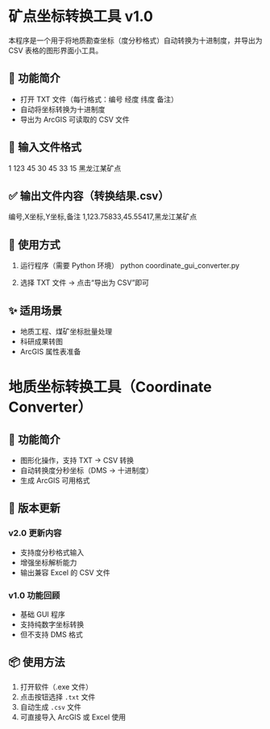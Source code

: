 # 矿点坐标转换工具 v1.0

本程序是一个用于将地质勘查坐标（度分秒格式）自动转换为十进制度，并导出为 CSV 表格的图形界面小工具。

## 📌 功能简介
- 打开 TXT 文件（每行格式：编号 经度 纬度 备注）
- 自动将坐标转换为十进制度
- 导出为 ArcGIS 可读取的 CSV 文件

## 📂 输入文件格式
1 123 45 30 45 33 15 黑龙江某矿点


## ✅ 输出文件内容（转换结果.csv）
编号,X坐标,Y坐标,备注
1,123.75833,45.55417,黑龙江某矿点


## 🚀 使用方式

1. 运行程序（需要 Python 环境）
python coordinate_gui_converter.py

2. 选择 TXT 文件 → 点击“导出为 CSV”即可

## ✨ 适用场景
- 地质工程、煤矿坐标批量处理
- 科研成果转图
- ArcGIS 属性表准备

# 地质坐标转换工具（Coordinate Converter）

## 🎯 功能简介
- 图形化操作，支持 TXT → CSV 转换
- 自动转换度分秒坐标（DMS → 十进制度）
- 生成 ArcGIS 可用格式

## 🚀 版本更新

### v2.0 更新内容
- 支持度分秒格式输入
- 增强坐标解析能力
- 输出兼容 Excel 的 CSV 文件

### v1.0 功能回顾
- 基础 GUI 程序
- 支持纯数字坐标转换
- 但不支持 DMS 格式

## 📦 使用方法
1. 打开软件（.exe 文件）
2. 点击按钮选择 `.txt` 文件
3. 自动生成 `.csv` 文件
4. 可直接导入 ArcGIS 或 Excel 使用


